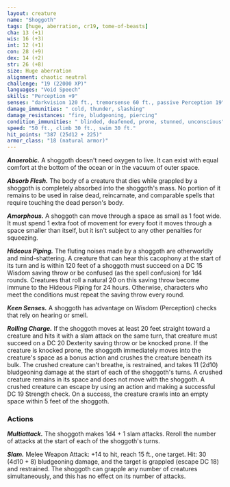 ```yaml
---
layout: creature
name: "Shoggoth"
tags: [huge, aberration, cr19, tome-of-beasts]
cha: 13 (+1)
wis: 16 (+3)
int: 12 (+1)
con: 28 (+9)
dex: 14 (+2)
str: 26 (+8)
size: Huge aberration
alignment: chaotic neutral
challenge: "19 (22000 XP)"
languages: "Void Speech"
skills: "Perception +9"
senses: "darkvision 120 ft., tremorsense 60 ft., passive Perception 19"
damage_immunities: " cold, thunder, slashing"
damage_resistances: "fire, bludgeoning, piercing"
condition_immunities: " blinded, deafened, prone, stunned, unconscious"
speed: "50 ft., climb 30 ft., swim 30 ft."
hit_points: "387 (25d12 + 225)"
armor_class: "18 (natural armor)"
---
```


***Anaerobic.*** A shoggoth doesn't need oxygen to live. It can exist with equal comfort at the bottom of the ocean or in the vacuum of outer space.

***Absorb Flesh.*** The body of a creature that dies while grappled by a shoggoth is completely absorbed into the shoggoth's mass. No portion of it remains to be used in raise dead, reincarnate, and comparable spells that require touching the dead person's body.

***Amorphous.*** A shoggoth can move through a space as small as 1 foot wide. It must spend 1 extra foot of movement for every foot it moves through a space smaller than itself, but it isn't subject to any other penalties for squeezing.

***Hideous Piping.*** The fluting noises made by a shoggoth are otherworldly and mind-shattering. A creature that can hear this cacophony at the start of its turn and is within 120 feet of a shoggoth must succeed on a DC 15 Wisdom saving throw or be confused (as the spell confusion) for 1d4 rounds. Creatures that roll a natural 20 on this saving throw become immune to the Hideous Piping for 24 hours. Otherwise, characters who meet the conditions must repeat the saving throw every round.

***Keen Senses.*** A shoggoth has advantage on Wisdom (Perception) checks that rely on hearing or smell.

***Rolling Charge.*** If the shoggoth moves at least 20 feet straight toward a creature and hits it with a slam attack on the same turn, that creature must succeed on a DC 20 Dexterity saving throw or be knocked prone. If the creature is knocked prone, the shoggoth immediately moves into the creature's space as a bonus action and crushes the creature beneath its bulk. The crushed creature can't breathe, is restrained, and takes 11 (2d10) bludgeoning damage at the start of each of the shoggoth's turns. A crushed creature remains in its space and does not move with the shoggoth. A crushed creature can escape by using an action and making a successful DC 19 Strength check. On a success, the creature crawls into an empty space within 5 feet of the shoggoth.

### Actions

***Multiattack.*** The shoggoth makes 1d4 + 1 slam attacks. Reroll the number of attacks at the start of each of the shoggoth's turns.

***Slam.*** Melee Weapon Attack: +14 to hit, reach 15 ft., one target. Hit: 30 (4d10 + 8) bludgeoning damage, and the target is grappled (escape DC 18) and restrained. The shoggoth can grapple any number of creatures simultaneously, and this has no effect on its number of attacks.

